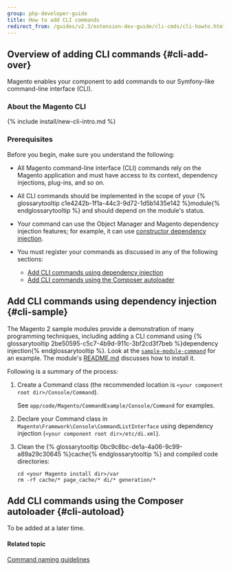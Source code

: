 ```yaml
---
group: php-developer-guide
title: How to add CLI commands
redirect_from: /guides/v2.3/extension-dev-guide/cli-cmds/cli-howto.html
---
```


## Overview of adding CLI commands {#cli-add-over}

Magento enables your component to add commands to our Symfony-like command-line interface (CLI). 

### About the Magento CLI

{% include install/new-cli-intro.md %}

### Prerequisites

Before you begin, make sure you understand the following:

* All Magento command-line interface (CLI) commands rely on the Magento application and must have access to its context, dependency injections, plug-ins, and so on.
* All CLI commands should be implemented in the scope of your {% glossarytooltip c1e4242b-1f1a-44c3-9d72-1d5b1435e142 %}module{% endglossarytooltip %} and should depend on the module's status.
* Your command can use the Object Manager and Magento dependency injection features; for example, it can use [constructor dependency injection]({{page.baseurl}}/extension-development/core-concepts/dependency-injection.html#dep-inj-preview-cons).
* You must register your commands as discussed in any of the following sections:

  * [Add CLI commands using dependency injection](#cli-sample)
  * [Add CLI commands using the Composer autoloader](#cli-autoload)

## Add CLI commands using dependency injection {#cli-sample}

The Magento 2 sample modules provide a demonstration of many programming techniques, including adding a CLI command using {% glossarytooltip 2be50595-c5c7-4b9d-911c-3bf2cd3f7beb %}dependency injection{% endglossarytooltip %}. Look at the [`sample-module-command`](https://github.com/magento/magento2-samples/tree/master/sample-module-command) for an example. The module's [README.md](https://github.com/magento/magento2-samples/blob/master/sample-module-command/README.md) discusses how to install it.

Following is a summary of the process:

1. Create a Command class (the recommended location is `<your component root dir>/Console/Command`).

   See `app/code/Magento/CommandExample/Console/Command` for examples.

2. Declare your Command class in `Magento\Framework\Console\CommandListInterface` using dependency injection (`<your component root dir>/etc/di.xml`).
3. Clean the {% glossarytooltip 0bc9c8bc-de1a-4a06-9c99-a89a29c30645 %}cache{% endglossarytooltip %} and compiled code directories:

   ```
   cd <your Magento install dir>/var
   rm -rf cache/* page_cache/* di/* generation/* 
   ```

## Add CLI commands using the Composer autoloader {#cli-autoload}

To be added at a later time.

#### Related topic

[Command naming guidelines]({{page.baseurl}}/extension-development/core-concepts/cli-command/naming.html)


